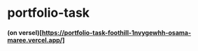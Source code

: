 # portfolio-task
#### (on versel)[https://portfolio-task-foothill-1nvygewhh-osama-maree.vercel.app/]

